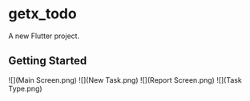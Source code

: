 # getx_todo

A new Flutter project.

## Getting Started

![](Main Screen.png)
![](New Task.png)
![](Report Screen.png)
![](Task Type.png)